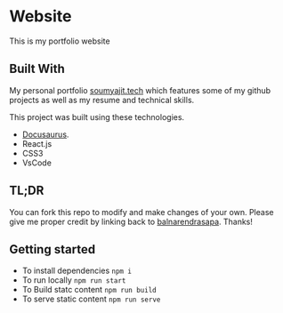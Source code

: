 # Website

This is my portfolio website

## Built With

My personal portfolio <a href="https://balnarendrasapa.github.io/portfolio/" target="_blank">soumyajit.tech</a> which features some of my github projects as well as my resume and technical skills.<br/>

This project was built using these technologies.

- [Docusaurus](https://docusaurus.io/).
- React.js
- CSS3
- VsCode

## TL;DR

You can fork this repo to modify and make changes of your own. Please give me proper credit by linking back to [balnarendrasapa](https://github.com/balnarendrasapa/portfolio). Thanks!

## Getting started

- To install dependencies `npm i`
- To run locally `npm run start`
- To Build statc content `npm run build`
- To serve static content `npm run serve`
